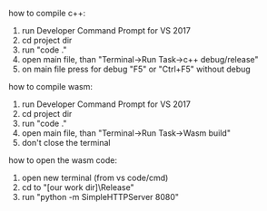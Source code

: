 how to compile c++:
1. run Developer Command Prompt for VS 2017
2. cd project dir
3. run "code ."
4. open main file, than "Terminal->Run Task->c++ debug/release"
5. on main file press for debug "F5" or "Ctrl+F5" without debug

how to compile wasm:
1. run Developer Command Prompt for VS 2017
2. cd project dir
3. run "code ."
4. open main file, than "Terminal->Run Task->Wasm build"
5. don't close the terminal

how to open the wasm code:
1. open new terminal (from vs code/cmd)
2. cd to "[our work dir]\Release"
3. run "python -m SimpleHTTPServer 8080"